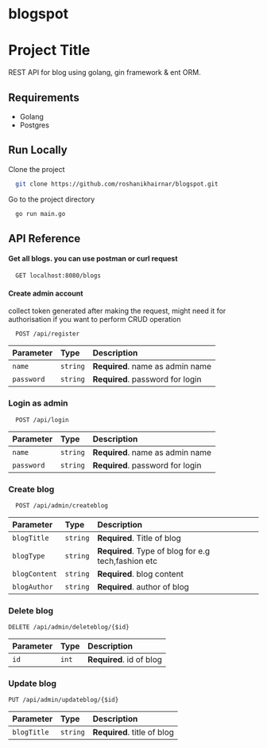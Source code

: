 # blogspot

# Project Title

REST API for blog using golang, gin framework & ent ORM.


## Requirements
- Golang 
- Postgres


## Run Locally

Clone the project

```bash
  git clone https://github.com/roshanikhairnar/blogspot.git
```

Go to the project directory

```bash
  go run main.go
```



## API Reference

#### Get all blogs. you can use postman or curl request

```
  GET localhost:8080/blogs
```


#### Create admin account
collect token generated after making the request, might need it for authorisation if you want to perform CRUD operation

```http
  POST /api/register
```

| Parameter | Type     | Description                       |
| :-------- | :------- | :-------------------------------- |
| `name`      | `string` | **Required**. name as admin name |
| `password`      | `string` | **Required**. password for login |

### Login as admin
```http
  POST /api/login
```

| Parameter | Type     | Description                       |
| :-------- | :------- | :-------------------------------- |
| `name`      | `string` | **Required**. name as admin name |
| `password`      | `string` | **Required**. password for login |

### Create blog
```http
  POST /api/admin/createblog
```
| Parameter | Type     | Description                       |
| :-------- | :------- | :-------------------------------- |
| `blogTitle`      | `string` | **Required**. Title of blog |
| `blogType`      | `string` | **Required**. Type of blog for e.g tech,fashion etc|
| `blogContent`      | `string` | **Required**. blog content |
| `blogAuthor`      | `string` | **Required**. author of blog |

### Delete blog
```http
DELETE /api/admin/deleteblog/{$id}
```
| Parameter | Type     | Description                       |
| :-------- | :------- | :-------------------------------- |
| `id`      | `int` | **Required**. id of blog |

### Update blog
```http
PUT /api/admin/updateblog/{$id}
 ```
 | Parameter | Type     | Description                       |
| :-------- | :------- | :-------------------------------- |
| `blogTitle`      | `string` | **Required**. title of blog |



